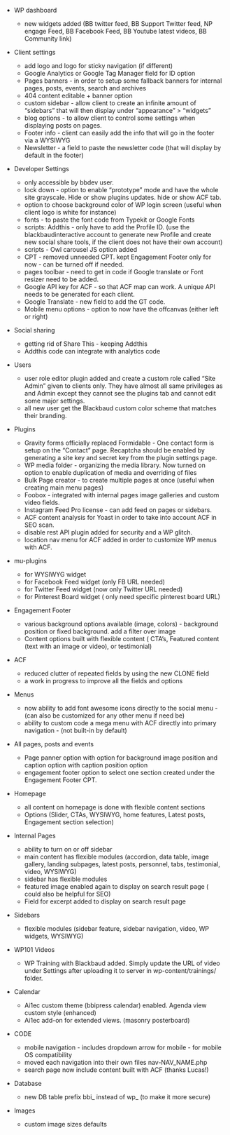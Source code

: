 * WP dashboard
    * new widgets added (BB twitter feed, BB Support Twitter feed, NP engage Feed, BB Facebook Feed, BB Youtube latest videos, BB Community link)

* Client settings
    * add logo and logo for sticky navigation (if different)
    * Google Analytics or Google Tag Manager field for ID option
    * Pages banners - in order to setup some fallback banners for internal pages, posts, events, search and archives
    * 404 content editable + banner option
    * custom sidebar - allow client to create an infinite amount of “sidebars” that will then display under “appearance” > “widgets”
    * blog options - to allow client to control some settings when displaying posts on pages.
    * Footer info - client can easily add the info that will go in the footer via a WYSIWYG
    * Newsletter - a field to paste the newsletter code (that will display by default in the footer)

* Developer Settings
    * only accessible by bbdev user.
    * lock down - option to enable “prototype” mode and have the whole site grayscale. Hide or show plugins updates. hide or show ACF tab.
    * option to choose background color of WP login screen (useful when client logo is white for instance)
    * fonts - to paste the font code from Typekit or Google Fonts
    * scripts: Addthis - only have to add the Profile ID. (use the blackbaudinteractive account to generate new Profile and create new social share tools, if the client does not have their own account)
    * scripts - Owl carousel JS option added
    * CPT - removed unneeded CPT. kept  Engagement Footer only for now - can be turned off if needed.
    * pages toolbar - need to get in code if Google translate or Font resizer need to be added.
    * Google API key for ACF - so that ACF map can work. A unique API needs to be generated for each client.
    * Google Translate - new field to add the GT code.
    * Mobile menu options - option to now have the offcanvas (either left or right)

* Social sharing
    * getting rid of Share This - keeping Addthis
    * Addthis code can integrate with analytics code

* Users
    * user role editor plugin added and create a custom role called “Site Admin” given to clients only. They have almost all same privileges as and Admin except they cannot see the plugins tab and cannot edit some major settings.
    * all new user get the Blackbaud custom color scheme that matches their branding.

* Plugins
    * Gravity forms officially replaced Formidable - One contact form is setup on the “Contact” page. Recaptcha should be enabled by generating a site key and secret key from the plugin settings page.
    * WP media folder - organizing the media library. Now turned on option to enable duplication of media and overriding of files
    * Bulk Page creator - to create multiple pages at once (useful when creating main menu pages)
    * Foobox - integrated with internal pages image galleries and custom video fields.
    * Instagram Feed Pro license - can add feed on pages or sidebars.
    * ACF content analysis for Yoast in order to take into account ACF in SEO scan.
    * disable rest API plugin added for security and a WP glitch.
    * location nav menu for ACF added in order to customize WP menus with ACF.

* mu-plugins
    * for  WYSIWYG widget
    * for Facebook Feed widget (only FB URL needed)
    * for Twitter Feed widget (now only Twitter URL needed)
    * for Pinterest Board widget ( only need specific pinterest board URL)

* Engagement Footer
    * various background options available (image, colors) - background position or fixed background. add a filter over image
    * Content options built with flexible content ( CTA’s, Featured content (text with an image or video), or testimonial)

* ACF
    * reduced clutter of repeated fields by using the new CLONE field
    * a work in progress to improve all the fields and options

* Menus
    * now ability to add font awesome icons directly to the social menu - (can also be customized for any other menu if need be)
    * ability to custom code a mega menu with ACF directly into primary navigation - (not built-in by default)

* All pages, posts and events
    * Page panner option with option for background image position and caption option with caption position option
    * engagement footer option to select one section created under the Engagement Footer CPT.

* Homepage
    * all content on homepage is done with flexible content sections
    * Options (Slider, CTAs, WYSIWYG, home features, Latest posts, Engagement section selection)
        
* Internal Pages
    * ability to turn on or off sidebar
    * main content has flexible modules  (accordion, data table, image gallery, landing subpages, latest posts, personnel, tabs, testimonial, video, WYSIWYG)
    * sidebar has flexible modules
    * featured image enabled again to display on search result page ( could also be helpful for SEO)
    * Field for excerpt added to display on search result page

* Sidebars
    * flexible modules (sidebar feature, sidebar navigation, video, WP widgets, WYSIWYG)


* WP101 Videos
    * WP Training with Blackbaud added. Simply update the URL of video under Settings after uploading it to server in wp-content/trainings/ folder.

* Calendar
    * Ai1ec custom theme (bbipress calendar) enabled. Agenda view custom style (enhanced)
    * Ai1ec add-on for extended views. (masonry posterboard)

* CODE
    * mobile navigation - includes dropdown arrow for mobile - for mobile OS compatibility
    * moved each navigation into their own files nav-NAV_NAME.php
    * search page now include content built with ACF (thanks Lucas!)

* Database
    * new DB table prefix bbi_ instead of wp_ (to make it more secure)

* Images
    * custom image sizes defaults